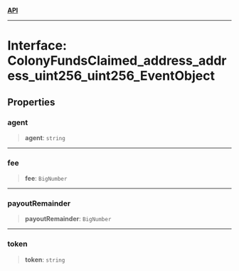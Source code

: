 [**API**](../../../README.md)

***

# Interface: ColonyFundsClaimed\_address\_address\_uint256\_uint256\_EventObject

## Properties

### agent

> **agent**: `string`

***

### fee

> **fee**: `BigNumber`

***

### payoutRemainder

> **payoutRemainder**: `BigNumber`

***

### token

> **token**: `string`

